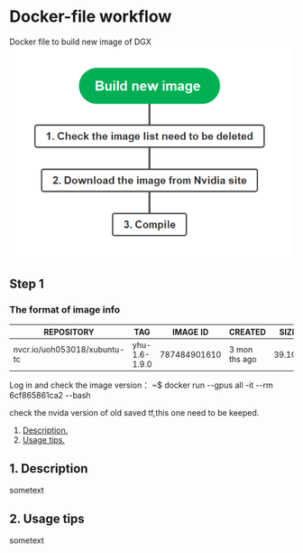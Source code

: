 # Docker-file workflow
Docker file to build new image of DGX
![Workflow](images/workflow.png)
## Step 1
### **The format of image info**






REPOSITORY |         TAG |                    IMAGE ID |      CREATED  |         SIZE
---|---|---|---|---|
nvcr.io/uoh053018/xubuntu-tc   |    yhu-1.6-1.9.0  |          787484901610 |  3 mon ths ago|    39.1GB

Log in and check the image version：
~$ docker run --gpus all -it --rm 6cf865861ca2 --bash

check the nvida version of old saved tf,this one need to be keeped.




1. [ Description. ](#desc)
2. [ Usage tips. ](#usage)

<a name="desc"></a>
## 1. Description

sometext

<a name="usage"></a>
## 2. Usage tips

sometext
